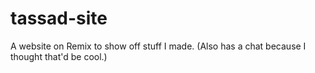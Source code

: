 # tassad-site
A website on Remix to show off stuff I made. (Also has a chat because I thought that'd be cool.)
